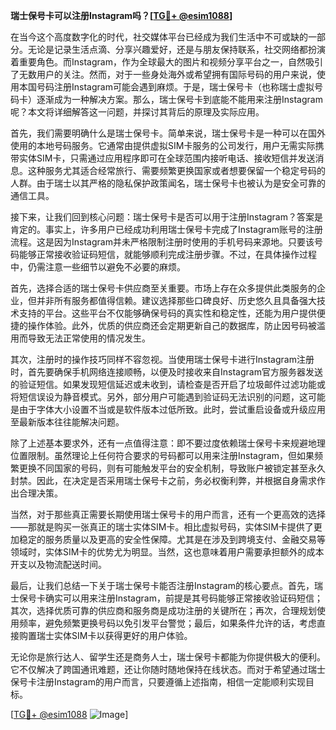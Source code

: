 **瑞士保号卡可以注册Instagram吗？[[TG💪+ @esim1088](https://t.me/s/esim1088)]**

在当今这个高度数字化的时代，社交媒体平台已经成为我们生活中不可或缺的一部分。无论是记录生活点滴、分享兴趣爱好，还是与朋友保持联系，社交网络都扮演着重要角色。而Instagram，作为全球最大的图片和视频分享平台之一，自然吸引了无数用户的关注。然而，对于一些身处海外或希望拥有国际号码的用户来说，使用本国号码注册Instagram可能会遇到麻烦。于是，瑞士保号卡（也称瑞士虚拟号码卡）逐渐成为一种解决方案。那么，瑞士保号卡到底能不能用来注册Instagram呢？本文将详细解答这一问题，并探讨其背后的原理及实际应用。

首先，我们需要明确什么是瑞士保号卡。简单来说，瑞士保号卡是一种可以在国外使用的本地号码服务。它通常由提供虚拟SIM卡服务的公司发行，用户无需实际携带实体SIM卡，只需通过应用程序即可在全球范围内接听电话、接收短信并发送消息。这种服务尤其适合经常旅行、需要频繁更换国家或者想要保留一个稳定号码的人群。由于瑞士以其严格的隐私保护政策闻名，瑞士保号卡也被认为是安全可靠的通信工具。

接下来，让我们回到核心问题：瑞士保号卡是否可以用于注册Instagram？答案是肯定的。事实上，许多用户已经成功利用瑞士保号卡完成了Instagram账号的注册流程。这是因为Instagram并未严格限制注册时使用的手机号码来源地。只要该号码能够正常接收验证码短信，就能够顺利完成注册步骤。不过，在具体操作过程中，仍需注意一些细节以避免不必要的麻烦。

首先，选择合适的瑞士保号卡供应商至关重要。市场上存在众多提供此类服务的企业，但并非所有服务都值得信赖。建议选择那些口碑良好、历史悠久且具备强大技术支持的平台。这些平台不仅能够确保号码的真实性和稳定性，还能为用户提供便捷的操作体验。此外，优质的供应商还会定期更新自己的数据库，防止因号码被滥用而导致无法正常使用的情况发生。

其次，注册时的操作技巧同样不容忽视。当使用瑞士保号卡进行Instagram注册时，首先要确保手机网络连接顺畅，以便及时接收来自Instagram官方服务器发送的验证短信。如果发现短信延迟或未收到，请检查是否开启了垃圾邮件过滤功能或将短信误设为静音模式。另外，部分用户可能遇到验证码无法识别的问题，这可能是由于字体大小设置不当或是软件版本过低所致。此时，尝试重启设备或升级应用至最新版本往往能解决问题。

除了上述基本要求外，还有一点值得注意：即不要过度依赖瑞士保号卡来规避地理位置限制。虽然理论上任何符合要求的号码都可以用来注册Instagram，但如果频繁更换不同国家的号码，则有可能触发平台的安全机制，导致账户被锁定甚至永久封禁。因此，在决定是否采用瑞士保号卡之前，务必权衡利弊，并根据自身需求作出合理决策。

当然，对于那些真正需要长期使用瑞士保号卡的用户而言，还有一个更高效的选择——那就是购买一张真正的瑞士实体SIM卡。相比虚拟号码，实体SIM卡提供了更加稳定的服务质量以及更高的安全性保障。尤其是在涉及到跨境支付、金融交易等领域时，实体SIM卡的优势尤为明显。当然，这也意味着用户需要承担额外的成本开支以及物流配送时间。

最后，让我们总结一下关于瑞士保号卡能否注册Instagram的核心要点。首先，瑞士保号卡确实可以用来注册Instagram，前提是其号码能够正常接收验证码短信；其次，选择优质可靠的供应商和服务商是成功注册的关键所在；再次，合理规划使用频率，避免频繁更换号码以免引发平台警觉；最后，如果条件允许的话，考虑直接购置瑞士实体SIM卡以获得更好的用户体验。

无论你是旅行达人、留学生还是商务人士，瑞士保号卡都能为你提供极大的便利。它不仅解决了跨国通讯难题，还让你随时随地保持在线状态。而对于希望通过瑞士保号卡注册Instagram的用户而言，只要遵循上述指南，相信一定能顺利实现目标。

[[TG💪+ @esim1088](https://t.me/s/esim1088) ![Image](https://i.postimg.cc/4NQfJmqS/Snipaste-2025-05-13-00-14-12.png)]